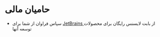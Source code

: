 # حامیان مالی

- سپاس فراوان از شما برای [ JetBrains ](http://www.jetbrains.com) از بابت لایسنس رایگان برای محصولات توسعه آنها
